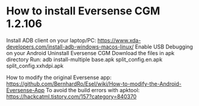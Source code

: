 # How to install Eversense CGM 1.2.106

Install ADB client on your laptop/PC: https://www.xda-developers.com/install-adb-windows-macos-linux/
Enable USB Debugging on your Android
Uninstall Eversense CGM
Download the files in apk directory
Run: adb install-multiple base.apk split_config.en.apk split_config.xxhdpi.apk

How to modify the original Eversense app: https://github.com/BernhardRo/Esel/wiki/How-to-modify-the-Android-Eversense-App
To avoid the build errors with apktool: https://hackcatml.tistory.com/157?category=840370
